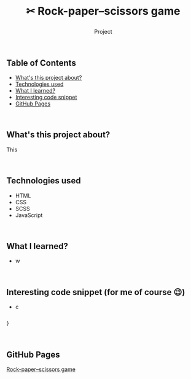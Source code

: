 <p align="center">
<a href="https://grzegorz-jodlowski.github.io/rock-paper-scissors-game/"><img src="logo.jpg" title="logo" alt=""></a>
</p>



# <p align="center">✂ Rock-paper–scissors game</p>
<p align="center">Project </p>

</br>

## Table of Contents

- [What's this project about?](#about)
- [Technologies used](#technologies)
- [What I learned?](#what)
- [Interesting code snippet](#interesting)
- [GitHub Pages](#gitHub)

</br>

## <a name="about"></a>What's this project about?

This

</br>

## <a name="technologies"></a>Technologies used
- HTML
- CSS
- SCSS
- JavaScript

</br>

## <a name="what"></a>What I learned?
- w



</br>

## <a name="interesting"></a>Interesting code snippet (for me of course 😉)
- c

```css

}
```

</br>

## <a name="gitHub"></a>GitHub Pages
<a href="https://grzegorz-jodlowski.github.io/rock-paper-scissors-game/">Rock-paper–scissors game</a>


